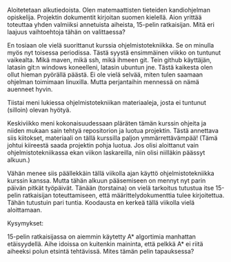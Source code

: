 Aloitetetaan alkutiedoista. Olen matemaattisten tieteiden kandiohjelman opiskelija. Projektin dokumentit kirjoitan suomen kielellä. Aion yrittää toteuttaa yhden valmiiksi annetuista aiheista, 15-pelin ratkaisijan. Mitä eri laajuus vaihtoehtoja tähän on valittaessa?

En tosiaan ole vielä suorittanut kurssia ohjelmistotekniikka. Se on minulla myös nyt toisessa periodissa. Tästä syystä ensimmäinen viikko on tuntunut vaikealta. Mikä maven, mikä ssh, mikä ihmeen git. Tein github käyttäjän, latasin git:n windows koneelleni, latasin ubuntun jne. Tästä kaikesta olen ollut hieman pyörällä päästä. Ei ole vielä selvää, miten tulen saamaan ohjelman toimimaan linuxilla. Mutta perjantaihin mennessä on nämä auenneet hyvin.

Tiistai meni lukiessa ohjelmistotekniikan materiaaleja, josta ei tuntunut (silloin) olevan hyötyä.

Keskiviikko meni kokonaisuudessaan pläräten tämän kurssin ohjeita ja niiden mukaan sain tehtyä repositorion ja luotua projektin. Tästä annettava siis kiitokset, materiaali on tällä kurssilla paljon ymmärrettävämpää! (Tämä johtui kiireestä saada projektin pohja luotua. Jos olisi aloittanut vain ohjelmistotekniikassa ekan viikon laskareilla, niin olisi niilläkin päässyt alkuun.)

Vähän menee siis päällekkäin tällä viikolla ajan käyttö ohjelmistotekniikka kurssin kanssa. Mutta tähän alkuun pääsemiseen on mennyt nyt parin päivän pitkät työpäivät. Tänään (torstaina) on vielä tarkoitus tutustua itse 15-pelin ratkaisijan toteuttamiseen, että määrittelydokumenttia tulee kirjoitettua. Tähän tutustuin pari tuntia.
Koodausta en kerkeä tällä viikolla vielä aloittamaan. 

Kysymykset:

15-pelin ratkaisijassa on aiemmin käytetty A* algortimia manhattan etäisyydellä. Aihe idoissa on kuitenkin maininta, että pelkkä A* ei riitä aiheeksi polun etsintä tehtävissä. Mites tämän pelin tapauksessa?
